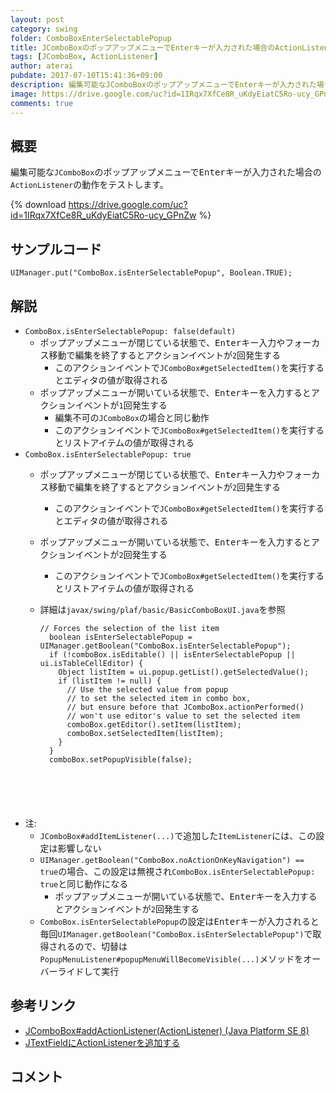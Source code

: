 ```yaml
---
layout: post
category: swing
folder: ComboBoxEnterSelectablePopup
title: JComboBoxのポップアップメニューでEnterキーが入力された場合のActionListenerの動作をテストする
tags: [JComboBox, ActionListener]
author: aterai
pubdate: 2017-07-10T15:41:36+09:00
description: 編集可能なJComboBoxのポップアップメニューでEnterキーが入力された場合のActionListenerの動作をテストします。
image: https://drive.google.com/uc?id=1IRqx7XfCe8R_uKdyEiatC5Ro-ucy_GPnZw
comments: true
---
```

## 概要
編集可能な`JComboBox`のポップアップメニューで<kbd>Enter</kbd>キーが入力された場合の`ActionListener`の動作をテストします。

{% download https://drive.google.com/uc?id=1IRqx7XfCe8R_uKdyEiatC5Ro-ucy_GPnZw %}

## サンプルコード
<pre class="prettyprint"><code>UIManager.put("ComboBox.isEnterSelectablePopup", Boolean.TRUE);
</code></pre>

## 解説
- `ComboBox.isEnterSelectablePopup: false(default)`
    - ポップアップメニューが閉じている状態で、<kbd>Enter</kbd>キー入力やフォーカス移動で編集を終了するとアクションイベントが`2`回発生する
        - このアクションイベントで`JComboBox#getSelectedItem()`を実行するとエディタの値が取得される
    - ポップアップメニューが開いている状態で、<kbd>Enter</kbd>キーを入力するとアクションイベントが`1`回発生する
        - 編集不可の`JComboBox`の場合と同じ動作
        - このアクションイベントで`JComboBox#getSelectedItem()`を実行するとリストアイテムの値が取得される
- `ComboBox.isEnterSelectablePopup: true`
    - ポップアップメニューが閉じている状態で、<kbd>Enter</kbd>キー入力やフォーカス移動で編集を終了するとアクションイベントが`2`回発生する
        - このアクションイベントで`JComboBox#getSelectedItem()`を実行するとエディタの値が取得される
    - ポップアップメニューが開いている状態で、<kbd>Enter</kbd>キーを入力するとアクションイベントが`2`回発生する
        - このアクションイベントで`JComboBox#getSelectedItem()`を実行するとリストアイテムの値が取得される
    - 詳細は`javax/swing/plaf/basic/BasicComboBoxUI.java`を参照
        
        <pre class="prettyprint"><code>// Forces the selection of the list item
        boolean isEnterSelectablePopup = UIManager.getBoolean("ComboBox.isEnterSelectablePopup");
        if (!comboBox.isEditable() || isEnterSelectablePopup || ui.isTableCellEditor) {
          Object listItem = ui.popup.getList().getSelectedValue();
          if (listItem != null) {
            // Use the selected value from popup
            // to set the selected item in combo box,
            // but ensure before that JComboBox.actionPerformed()
            // won't use editor's value to set the selected item
            comboBox.getEditor().setItem(listItem);
            comboBox.setSelectedItem(listItem);
          }
        }
        comboBox.setPopupVisible(false);
</code></pre>
- 注:
    - `JComboBox#addItemListener(...)`で追加した`ItemListener`には、この設定は影響しない
    - `UIManager.getBoolean("ComboBox.noActionOnKeyNavigation") == true`の場合、この設定は無視され`ComboBox.isEnterSelectablePopup: true`と同じ動作になる
        - ポップアップメニューが開いている状態で、<kbd>Enter</kbd>キーを入力するとアクションイベントが`2`回発生する
    - `ComboBox.isEnterSelectablePopup`の設定は<kbd>Enter</kbd>キーが入力されると毎回`UIManager.getBoolean("ComboBox.isEnterSelectablePopup")`で取得されるので、切替は`PopupMenuListener#popupMenuWillBecomeVisible(...)`メソッドをオーバーライドして実行

<!-- dummy comment line for breaking list -->

## 参考リンク
- [JComboBox#addActionListener(ActionListener) (Java Platform SE 8)](https://docs.oracle.com/javase/jp/8/docs/api/javax/swing/JComboBox.html#addActionListener-java.awt.event.ActionListener-)
- [JTextFieldにActionListenerを追加する](https://ateraimemo.com/Swing/TextFieldActionListener.html)

<!-- dummy comment line for breaking list -->

## コメント
